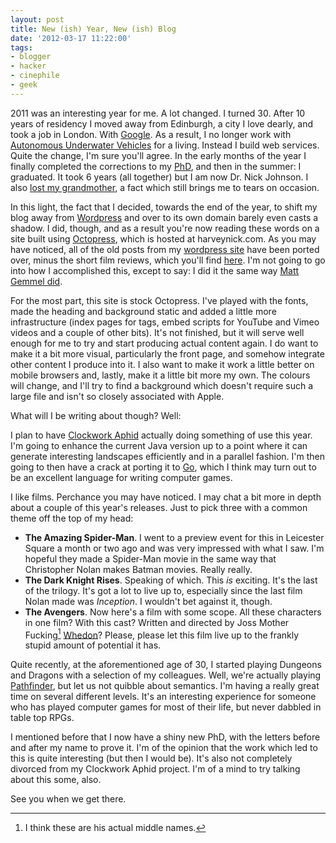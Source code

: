 ```yaml
---
layout: post
title: New (ish) Year, New (ish) Blog
date: '2012-03-17 11:22:00'
tags:
- blogger
- hacker
- cinephile
- geek
---
```


2011 was an interesting year for me. A lot changed. I turned 30. After 10 years of residency I moved away from Edinburgh, a city I love dearly, and took a job in London. With [Google]. As a result, I no longer work with [Autonomous Underwater Vehicles] for a living. Instead I build web services. Quite the change, I'm sure you'll agree. In the early months of the year I finally completed the corrections to my [PhD], and then in the summer: I graduated. It took 6 years (all together) but I am now Dr. Nick Johnson. I also [lost my grandmother], a fact which still brings me to tears on occasion.

[Google]: /blog/tags/google
[Autonomous Underwater Vehicles]: /blog/tags/autonomous-underwater-vehicles
[PhD]: /blog/tags/phd
[lost my grandmother]: /2011/07/18/the-sound-of-one-hand-clapping

In this light, the fact that I decided, towards the end of the year, to shift my blog away from [Wordpress] and over to its own domain barely even casts a shadow. I did, though, and as a result you're now reading these words on a site built using [Octopress], which is hosted at harveynick.com. As you may have noticed, all of the old posts from my [wordpress site] have been ported over, minus the short film reviews, which you'll find [here]. I'm not going to go into how I accomplished this, except to say: I did it the same way [Matt Gemmel did].

[Wordpress]: http://wordpress.org
[Octopress]: http://octopress.org
[wordpress site]: http://harveynick.wordpress.com
[here]: http://ohsohumbleopinion.tumblr.com
[Matt Gemmel did]: http://mattgemmell.com/2011/09/12/blogging-with-octopress/

<!-- More -->


For the most part, this site is stock Octopress. I've played with the fonts, made the heading and background static and added a little more infrastructure (index pages for tags, embed scripts for YouTube and Vimeo videos and a couple of other bits). It's not finished, but it will serve well enough for me to try and start producing actual content again. I do want to make it a bit more visual, particularly the front page, and somehow integrate other content I produce into it. I also want to make it work a little better on mobile browsers and, lastly, make it a little bit more my own. The colours will change, and I'll try to find a background which doesn't require such a large file and isn't so closely associated with Apple.


What will I be writing about though? Well: 

I plan to have [Clockwork Aphid] actually doing something of use this year. I'm going to enhance the current Java version up to a point where it can generate interesting landscapes efficiently and in a parallel fashion. I'm then going to then have a crack at porting it to [Go], which I think may turn out to be an excellent language for writing computer games.

[Clockwork Aphid]: /blog/tags/clockwork-aphid
[Go]: http://golang.org

I like films. Perchance you may have noticed. I may chat a bit more in depth about a couple of this year's releases. Just to pick three with a common theme off the top of my head:

* **The Amazing Spider-Man**. I went to a preview event for this in Leicester Square a month or two ago and was very impressed with what I saw. I'm hopeful they made a Spider-Man movie in the same way that Christopher Nolan makes Batman movies. Really really.
* **The Dark Knight Rises**. Speaking of which. This *is* exciting. It's the last of the trilogy. It's got a lot to live up to, especially since the last film Nolan made was *Inception*. I wouldn't bet against it, though.
* **The Avengers**. Now here's a film with some scope. All these characters in one film? With this cast? Written and directed by Joss Mother Fucking[^n] [Whedon](http://en.wikipedia.org/wiki/Joss_Whedon)? Please, please let this film live up to the frankly stupid amount of potential it has.

[Whedon]: http://en.wikipedia.org/wiki/Joss_Whedon

Quite recently, at the aforementioned age of 30, I started playing Dungeons and Dragons with a selection of my colleagues. Well, we're actually playing [Pathfinder], but let us not quibble about semantics. I'm having a really great time on several different levels. It's an interesting experience for someone who has played computer games for most of their life, but never dabbled in table top RPGs.

[Pathfinder]: http://en.wikipedia.org/wiki/Pathfinder_Roleplaying_Game

I mentioned before that I now have a shiny new PhD, with the letters before and after my name to prove it. I'm of the opinion that the work which led to this is quite interesting (but then I would be). It's also not completely divorced from my Clockwork Aphid project. I'm of a mind to try talking about this some, also.

See you when we get there.

[^n]: I think these are his actual middle names.